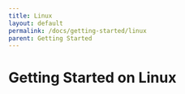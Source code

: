 ```yaml
---
title: Linux
layout: default
permalink: /docs/getting-started/linux
parent: Getting Started
---
```


# Getting Started on Linux
